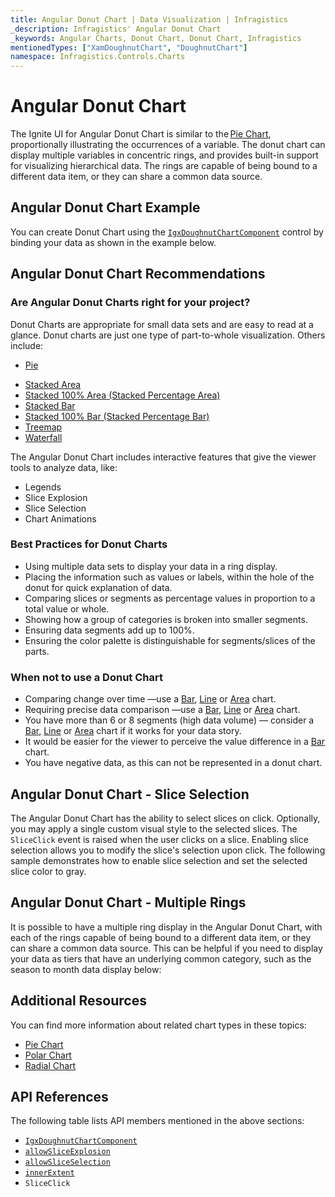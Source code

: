 ```yaml
---
title: Angular Donut Chart | Data Visualization | Infragistics
_description: Infragistics' Angular Donut Chart
_keywords: Angular Charts, Donut Chart, Donut Chart, Infragistics
mentionedTypes: ["XamDoughnutChart", "DoughnutChart"]
namespace: Infragistics.Controls.Charts
---
```


# Angular Donut Chart

The Ignite UI for Angular Donut Chart is similar to the [Pie Chart](pie-chart.md), proportionally illustrating the occurrences of a variable. The donut chart can display multiple variables in concentric rings, and provides built-in support for visualizing hierarchical data. The rings are capable of being bound to a different data item, or they can share a common data source.

## Angular Donut Chart Example

You can create Donut Chart using the [`IgxDoughnutChartComponent`]({environment:dvApiBaseUrl}/products/ignite-ui-angular/api/docs/typescript/latest/classes/igniteui_angular_charts.igxdoughnutchartcomponent.html) control by binding your data as shown in the example below.

<code-view style="height: 600px" alt="Angular Doughnut Legend"
           data-demos-base-url="{environment:dvDemosBaseUrl}"
                    iframe-src="{environment:dvDemosBaseUrl}/charts/doughnut-chart/legend"
                                                 github-src="charts/doughnut-chart/legend">
</code-view>


<div class="divider--half"></div>

## Angular Donut Chart Recommendations

### Are Angular Donut Charts right for your project?

Donut Charts are appropriate for small data sets and are easy to read at a glance. Donut charts are just one type of part-to-whole visualization. Others include:

*   [Pie](pie-chart.md)

<!-- - Funnel  -->

*   [Stacked Area](area-chart.md)
*   [Stacked 100% Area (Stacked Percentage Area)](area-chart.md)
*   [Stacked Bar](bar-chart.md)
*   [Stacked 100% Bar (Stacked Percentage Bar)](bar-chart.md)
*   [Treemap](treemap-chart.md)
*   [Waterfall](column-chart.md)

The Angular Donut Chart includes interactive features that give the viewer tools to analyze data, like:

*   Legends
*   Slice Explosion
*   Slice Selection
*   Chart Animations

### Best Practices for Donut Charts

*   Using multiple data sets to display your data in a ring display.
*   Placing the information such as values or labels, within the hole of the donut for quick explanation of data.
*   Comparing slices or segments as percentage values in proportion to a total value or whole.
*   Showing how a group of categories is broken into smaller segments.
*   Ensuring data segments add up to 100%.
*   Ensuring the color palette is distinguishable for segments/slices of the parts.

### When not to use a Donut Chart

*   Comparing change over time —use a [Bar](bar-chart.md), [Line](line-chart.md) or [Area](area-chart.md) chart.
*   Requiring precise data comparison —use a [Bar](bar-chart.md), [Line](line-chart.md) or [Area](area-chart.md) chart.
*   You have more than 6 or 8 segments (high data volume) — consider a [Bar](bar-chart.md), [Line](line-chart.md) or [Area](area-chart.md) chart if it works for your data story.
*   It would be easier for the viewer to perceive the value difference in a [Bar](bar-chart.md) chart.
*   You have negative data, as this can not be represented in a donut chart.

## Angular Donut Chart - Slice Selection

The Angular Donut Chart has the ability to select slices on click. Optionally, you may apply a single custom visual style to the selected slices. The `SliceClick` event is raised when the user clicks on a slice. Enabling slice selection allows you to modify the slice's selection upon click. The following sample demonstrates how to enable slice selection and set the selected slice color to gray.

<code-view style="height: 600px" alt="Angular Donut Slice Selection"
           data-demos-base-url="{environment:dvDemosBaseUrl}"
                    iframe-src="{environment:dvDemosBaseUrl}/charts/doughnut-chart/selection"
                                                 github-src="charts/doughnut-chart/selection">
</code-view>


<div class="divider--half"></div>

## Angular Donut Chart - Multiple Rings

It is possible to have a multiple ring display in the Angular Donut Chart, with each of the rings capable of being bound to a different data item, or they can share a common data source. This can be helpful if you need to display your data as tiers that have an underlying common category, such as the season to month data display below:

<code-view style="height: 600px" alt="Angular Doughnut Multiple Rings"
           data-demos-base-url="{environment:dvDemosBaseUrl}"
                    iframe-src="{environment:dvDemosBaseUrl}/charts/doughnut-chart/rings"
                                                 github-src="charts/doughnut-chart/rings">
</code-view>


<div class="divider--half"></div>

## Additional Resources

You can find more information about related chart types in these topics:

*   [Pie Chart](pie-chart.md)
*   [Polar Chart](polar-chart.md)
*   [Radial Chart](radial-chart.md)

## API References

The following table lists API members mentioned in the above sections:

*   [`IgxDoughnutChartComponent`]({environment:dvApiBaseUrl}/products/ignite-ui-angular/api/docs/typescript/latest/classes/igniteui_angular_charts.igxdoughnutchartcomponent.html)
*   [`allowSliceExplosion`]({environment:dvApiBaseUrl}/products/ignite-ui-angular/api/docs/typescript/latest/classes/igniteui_angular_charts.igxdoughnutchartcomponent.html#allowSliceExplosion)
*   [`allowSliceSelection`]({environment:dvApiBaseUrl}/products/ignite-ui-angular/api/docs/typescript/latest/classes/igniteui_angular_charts.igxdoughnutchartcomponent.html#allowSliceSelection)
*   [`innerExtent`]({environment:dvApiBaseUrl}/products/ignite-ui-angular/api/docs/typescript/latest/classes/igniteui_angular_charts.igxdoughnutchartcomponent.html#innerExtent)
*   `SliceClick`
